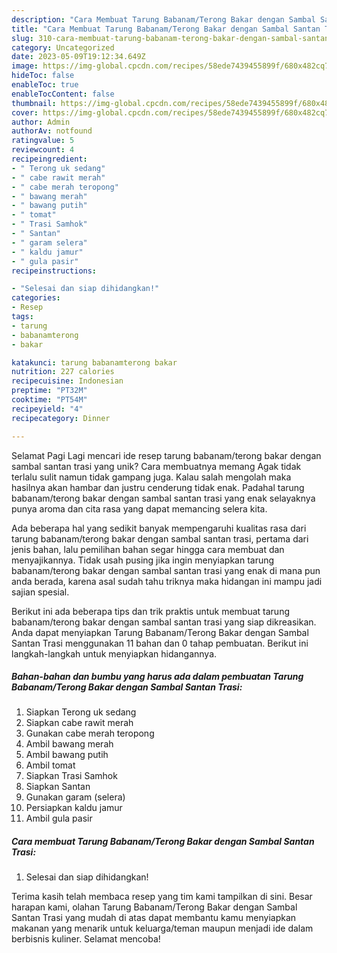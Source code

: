 ```yaml
---
description: "Cara Membuat Tarung Babanam/Terong Bakar dengan Sambal Santan Trasi yang Enak, Sempurna"
title: "Cara Membuat Tarung Babanam/Terong Bakar dengan Sambal Santan Trasi yang Enak, Sempurna"
slug: 310-cara-membuat-tarung-babanam-terong-bakar-dengan-sambal-santan-trasi-yang-enak-sempurna
category: Uncategorized
date: 2023-05-09T19:12:34.649Z
image: https://img-global.cpcdn.com/recipes/58ede7439455899f/680x482cq70/tarung-babanamterong-bakar-dengan-sambal-santan-trasi-foto-resep-utama.jpg
hideToc: false
enableToc: true
enableTocContent: false
thumbnail: https://img-global.cpcdn.com/recipes/58ede7439455899f/680x482cq70/tarung-babanamterong-bakar-dengan-sambal-santan-trasi-foto-resep-utama.jpg
cover: https://img-global.cpcdn.com/recipes/58ede7439455899f/680x482cq70/tarung-babanamterong-bakar-dengan-sambal-santan-trasi-foto-resep-utama.jpg
author: Admin
authorAv: notfound
ratingvalue: 5
reviewcount: 4
recipeingredient:
- " Terong uk sedang"
- " cabe rawit merah"
- " cabe merah teropong"
- " bawang merah"
- " bawang putih"
- " tomat"
- " Trasi Samhok"
- " Santan"
- " garam selera"
- " kaldu jamur"
- " gula pasir"
recipeinstructions:

- "Selesai dan siap dihidangkan!"
categories:
- Resep
tags:
- tarung
- babanamterong
- bakar

katakunci: tarung babanamterong bakar 
nutrition: 227 calories
recipecuisine: Indonesian
preptime: "PT32M"
cooktime: "PT54M"
recipeyield: "4"
recipecategory: Dinner

---
```



Selamat Pagi Lagi mencari ide resep tarung babanam/terong bakar dengan sambal santan trasi yang unik? Cara membuatnya memang Agak tidak terlalu sulit namun tidak gampang juga. Kalau salah mengolah maka hasilnya akan hambar dan justru cenderung tidak enak. Padahal tarung babanam/terong bakar dengan sambal santan trasi yang enak selayaknya punya aroma dan cita rasa yang dapat memancing selera kita.




Ada beberapa hal yang sedikit banyak mempengaruhi kualitas rasa dari tarung babanam/terong bakar dengan sambal santan trasi, pertama dari jenis bahan, lalu pemilihan bahan segar hingga cara membuat dan menyajikannya. Tidak usah pusing jika ingin menyiapkan tarung babanam/terong bakar dengan sambal santan trasi yang enak di mana pun anda berada, karena asal sudah tahu triknya maka hidangan ini mampu jadi sajian spesial.


Berikut ini ada beberapa tips dan trik praktis untuk membuat tarung babanam/terong bakar dengan sambal santan trasi yang siap dikreasikan. Anda dapat menyiapkan Tarung Babanam/Terong Bakar dengan Sambal Santan Trasi menggunakan 11 bahan dan 0 tahap pembuatan. Berikut ini langkah-langkah untuk menyiapkan hidangannya.

<!--inarticleads1-->

##### Bahan-bahan dan bumbu yang harus ada dalam pembuatan Tarung Babanam/Terong Bakar dengan Sambal Santan Trasi:

1. Siapkan  Terong uk sedang
1. Siapkan  cabe rawit merah
1. Gunakan  cabe merah teropong
1. Ambil  bawang merah
1. Ambil  bawang putih
1. Ambil  tomat
1. Siapkan  Trasi Samhok
1. Siapkan  Santan
1. Gunakan  garam (selera)
1. Persiapkan  kaldu jamur
1. Ambil  gula pasir




<!--inarticleads2-->

##### Cara membuat Tarung Babanam/Terong Bakar dengan Sambal Santan Trasi:


1. Selesai dan siap dihidangkan!



Terima kasih telah membaca resep yang tim kami tampilkan di sini. Besar harapan kami, olahan Tarung Babanam/Terong Bakar dengan Sambal Santan Trasi yang mudah di atas dapat membantu kamu menyiapkan makanan yang menarik untuk keluarga/teman maupun menjadi ide dalam berbisnis kuliner. Selamat mencoba!
